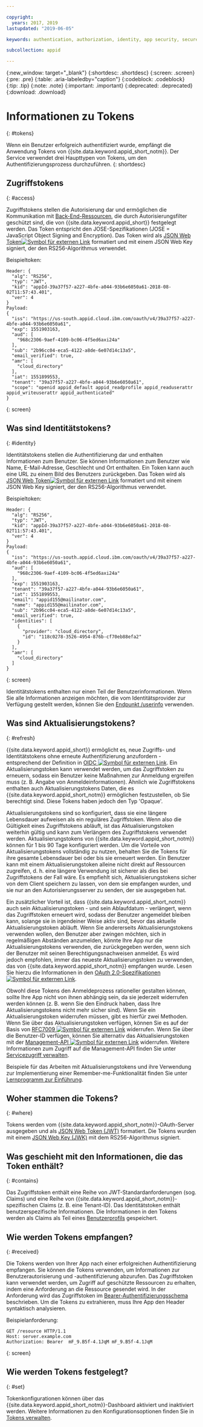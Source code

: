 ```yaml
---

copyright:
  years: 2017, 2019
lastupdated: "2019-06-05"

keywords: authentication, authorization, identity, app security, secure, access, tokens

subcollection: appid

---
```


{:new_window: target="_blank"}
{:shortdesc: .shortdesc}
{:screen: .screen}
{:pre: .pre}
{:table: .aria-labeledby="caption"}
{:codeblock: .codeblock}
{:tip: .tip}
{:note: .note}
{:important: .important}
{:deprecated: .deprecated}
{:download: .download}



# Informationen zu Tokens
{: #tokens}

Wenn ein Benutzer erfolgreich authentifiziert wurde, empfängt die Anwendung Tokens von {{site.data.keyword.appid_short_notm}}. Der Service verwendet drei Haupttypen von Tokens, um den Authentifizierungsprozess durchzuführen.
{: shortdesc}


## Zugriffstokens
{: #access}

Zugriffstokens stellen die Autorisierung dar und ermöglichen die Kommunikation mit [Back-End-Ressourcen](/docs/services/appid?topic=appid-backend), die durch Autorisierungsfilter geschützt sind, die von {{site.data.keyword.appid_short}} festgelegt werden. Das Token entspricht den JOSE-Spezifikationen (JOSE = JavaScript Object Signing and Encryption). Das Token wird als <a href="https://jwt.io/introduction/" target="blank">JSON Web Token<img src="../../icons/launch-glyph.svg" alt="Symbol für externen Link"></a> formatiert und mit einem JSON Web Key signiert, der den RS256-Algorithmus verwendet.

Beispieltoken:
  ```
  Header: {
    "alg": "RS256",
    "typ": "JWT",
    "kid": "appId-39a37f57-a227-4bfe-a044-93b6e6050a61-2018-08-02T11:57:43.401",
    "ver": 4
  }
  Payload:
  {
    "iss": "https://us-south.appid.cloud.ibm.com/oauth/v4/39a37f57-a227-4bfe-a044-93b6e6050a61",
    "exp": 1551903163,
    "aud": [
      "968c2306-9aef-4109-bc06-4f5ed6axi24a"
    ],
    "sub": "2b96cc04-eca5-4122-a8de-6e07d14c13a5",
    "email_verified": true,
    "amr": [
      "cloud_directory"
    ],
    "iat": 1551899553,
    "tenant": "39a37f57-a227-4bfe-a044-93b6e6050a61",
    "scope": "openid appid_default appid_readprofile appid_readuserattr appid_writeuserattr appid_authenticated"
  }
  ```
  {: screen}

## Was sind Identitätstokens?
{: #identity}

Identitätstokens stellen die Authentifizierung dar und enthalten Informationen zum Benutzer. Sie können Informationen zum Benutzer wie Name, E-Mail-Adresse, Geschlecht und Ort enthalten. Ein Token kann auch eine URL zu einem Bild des Benutzers zurückgeben. Das Token wird als <a href="https://jwt.io/introduction/" target="blank">JSON Web Token<img src="../../icons/launch-glyph.svg" alt="Symbol für externen Link"></a> formatiert und mit einem JSON Web Key signiert, der den RS256-Algorithmus verwendet.

Beispieltoken:
  ```
  Header: {
    "alg": "RS256",
    "typ": "JWT",
    "kid": "appId-39a37f57-a227-4bfe-a044-93b6e6050a61-2018-08-02T11:57:43.401",
    "ver": 4
  }
  Payload:
  {
    "iss": "https://us-south.appid.cloud.ibm.com/oauth/v4/39a37f57-a227-4bfe-a044-93b6e6050a61",
    "aud": [
      "968c2306-9aef-4109-bc06-4f5ed6axi24a"
    ],
    "exp": 1551903163,
    "tenant": "39a37f57-a227-4bfe-a044-93b6e6050a61",
    "iat": 1551899553,
    "email": "appid155@mailinator.com",
    "name": "appid155@mailinator.com",
    "sub": "2b96cc04-eca5-4122-a8de-6e07d14c13a5",
    "email_verified": true,
    "identities": [
      {
        "provider": "cloud_directory",
        "id": "118c0278-3526-4954-876b-cf70eb88efa2"
      }
    ],
    "amr": [
      "cloud_directory"
    ]
  }
  ```
  {: screen}


Identitätstokens enthalten nur einen Teil der Benutzerinformationen. Wenn Sie alle Informationen anzeigen möchten, die vom Identitätsprovider zur Verfügung gestellt werden, können Sie den [Endpunkt /userinfo](/docs/services/appid?topic=appid-profiles#profile-predefined-api) verwenden.

## Was sind Aktualisierungstokens?
{: #refresh}

{{site.data.keyword.appid_short}} ermöglicht es, neue Zugriffs- und Identitätstokens ohne erneute Authentifizierung anzufordern - entsprechend der Definition in <a href="https://openid.net/specs/openid-connect-core-1_0.html#RefreshTokens" target="_blank">OIDC <img src="../../icons/launch-glyph.svg" alt="Symbol für externen Link"></a>. Ein Aktualisierungstoken kann verwendet werden, um das Zugriffstoken zu erneuern, sodass ein Benutzer keine Maßnahmen zur Anmeldung ergreifen muss (z. B. Angabe von Anmeldeinformationen). Ähnlich wie Zugriffstokens enthalten auch Aktualisierungstokens Daten, die es {{site.data.keyword.appid_short_notm}} ermöglichen festzustellen, ob Sie berechtigt sind. Diese Tokens haben jedoch den Typ 'Opaque'.

Aktualisierungstokens sind so konfiguriert, dass sie eine längere Lebensdauer aufweisen als ein reguläres Zugriffstoken. Wenn also die Gültigkeit eines Zugriffstokens abläuft, ist das Aktualisierungstoken weiterhin gültig und kann zum Verlängern des Zugriffstokens verwendet werden. Aktualisierungstokens von {{site.data.keyword.appid_short_notm}} können für 1 bis 90 Tage konfiguriert werden. Um die Vorteile von Aktualisierungstokens vollständig zu nutzen, behalten Sie die Tokens für ihre gesamte Lebensdauer bei oder bis sie erneuert werden. Ein Benutzer kann mit einem Aktualisierungstoken alleine nicht direkt auf Ressourcen zugreifen, d. h. eine längere Verwendung ist sicherer als dies bei Zugriffstokens der Fall wäre. Es empfiehlt sich, Aktualisierungstokens sicher von dem Client speichern zu lassen, von dem sie empfangen wurden, und sie nur an den Autorisierungsserver zu senden, der sie ausgegeben hat.

Ein zusätzlicher Vorteil ist, dass {{site.data.keyword.appid_short_notm}} auch sein Aktualisierungstoken - und sein Ablaufdatum - verlängert, wenn das Zugriffstoken erneuert wird, sodass der Benutzer angemeldet bleiben kann, solange sie in irgendeiner Weise aktiv sind, bevor das aktuelle Aktualisierungstoken abläuft. Wenn Sie andererseits Aktualisierungstokens verwenden wollen, den Benutzer aber zwingen möchten, sich in regelmäßigen Abständen anzumelden, könnte Ihre App nur die Aktualisierungstokens verwenden, die zurückgegeben werden, wenn sich der Benutzer mit seinen Berechtigungsnachweisen anmeldet. Es wird jedoch empfohlen, immer das neueste Aktualisierungstoken zu verwenden, das von {{site.data.keyword.appid_short_notm}} empfangen wurde. Lesen Sie hierzu die Informationen in den <a href="https://tools.ietf.org/html/rfc6749#page-47" target="_blank">OAuth 2.0-Spezifikationen <img src="../../icons/launch-glyph.svg" alt="Symbol für externen Link"></a>.


Obwohl diese Tokens den Anmeldeprozess rationeller gestalten können, sollte Ihre App nicht von ihnen abhängig sein, da sie jederzeit widerrufen werden können (z. B. wenn Sie den Eindruck haben, dass Ihre Aktualisierungstokens nicht mehr sicher sind). Wenn Sie ein Aktualisierungstoken widerrufen müssen, gibt es hierfür zwei Methoden. Wenn Sie über das Aktualisierungstoken verfügen, können Sie es auf der Basis von <a href="https://tools.ietf.org/html/rfc7009#section-2" target="_blank">RFC7009 <img src="../../icons/launch-glyph.svg" alt="Symbol für externen Link"></a> widerrufen. Wenn Sie über die Benutzer-ID verfügen, können Sie alternativ das Aktualisierungstoken mit der <a href="https://us-south.appid.cloud.ibm.com/swagger-ui/#/" target="_blank">Management-API <img src="../../icons/launch-glyph.svg" alt="Symbol für externen Link"></a> widerrufen. Weitere Informationen zum Zugriff auf die Management-API finden Sie unter [Servicezugriff verwalten](/docs/services/appid?topic=appid-service-access-management#service-access-management).

Beispiele für das Arbeiten mit Aktualisierungstokens und ihre Verwendung zur Implementierung einer Remember-me-Funktionalität finden Sie unter [Lernprogramm zur Einführung](/docs/services/appid?topic=appid-getting-started#getting-started).


## Woher stammen die Tokens?
{: #where}

Tokens werden vom {{site.data.keyword.appid_short_notm}}-OAuth-Server ausgegeben und als [JSON Web Token (JWT)](https://jwt.io/introduction/) formatiert. Die Tokens wurden mit einem [JSON Web Key (JWK)](https://tools.ietf.org/html/rfc7517) mit dem RS256-Algorithmus signiert.

## Was geschieht mit den Informationen, die das Token enthält?
{: #contains}

Das Zugriffstoken enthält eine Reihe von JWT-Standardanforderungen (sog. Claims) und eine Reihe von {{site.data.keyword.appid_short_notm}}-spezifischen Claims (z. B. eine Tenant-ID). Das Identitätstoken enthält benutzerspezifische Informationen. Die Informationen in den Tokens werden als Claims als Teil eines [Benutzerprofils](/docs/services/appid?topic=appid-profiles) gespeichert.

## Wie werden Tokens empfangen?
{: #received}

Die Tokens werden von Ihrer App nach einer erfolgreichen Authentifizierung empfangen. Sie können die Tokens verwenden, um Informationen zur Benutzerautorisierung und -authentifizierung abzurufen. Das Zugriffstoken kann verwendet werden, um Zugriff auf geschützte Ressourcen zu erhalten, indem eine Anforderung an die Ressource gesendet wird. In der Anforderung wird das Zugriffstoken im [Bearer-Authentifizierungsschema](https://tools.ietf.org/html/rfc6750#page-5) beschrieben. Um die Tokens zu extrahieren, muss Ihre App den Header syntaktisch analysieren.

Beispielanforderung:

  ```
  GET /resource HTTP/1.1
  Host: server.example.com
  Authorization: Bearer  mF_9.B5f-4.1JqM mF_9.B5f-4.1JqM
  ```
  {: screen}

## Wie werden Tokens festgelegt?
{: #set}

Tokenkonfigurationen können über das {{site.data.keyword.appid_short_notm}}-Dashboard aktiviert und inaktiviert werden. Weitere Informationen zu den Konfigurationsoptionen finden Sie in [Tokens verwalten](/docs/services/appid?topic=appid-managing-idp#managing-idp).
